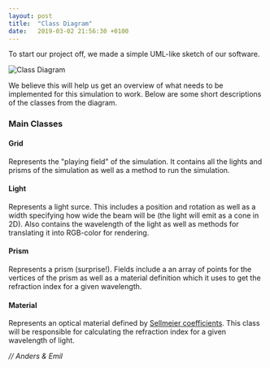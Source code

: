 ```yaml
---
layout: post
title:  "Class Diagram"
date:   2019-03-02 21:56:30 +0100
---
```

To start our project off, we made a simple UML-like sketch of our software.

![Class Diagram](/Darkside/assets/class-diagram.png)

We believe this will help us get an overview of what needs to be implemented for this simulation to work. Below are some short descriptions of the classes from the diagram.

### Main Classes

#### Grid
Represents the "playing field" of the simulation. It contains all the lights and prisms of the simulation as well as a method to run the simulation.

#### Light
Represents a light surce. This includes a position and rotation as well as a width specifying how wide the beam will be (the light will emit as a cone in 2D). Also contains the wavelength of the light as well as methods for translating it into RGB-color for rendering.

#### Prism
Represents a prism (surprise!). Fields include a an array of points for the vertices of the prism as well as a material definition which it uses to get the refraction index for a given wavelength. 

#### Material
Represents an optical material defined by [Sellmeier coefficients](https://en.wikipedia.org/wiki/Sellmeier_equation). This class will be responsible for calculating the refraction index for a given wavelength of light.



*// Anders & Emil*
